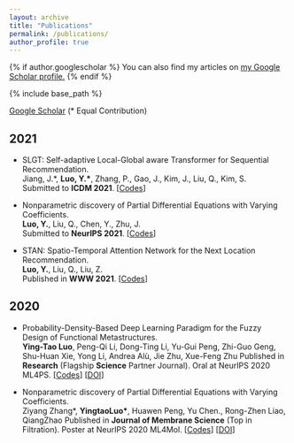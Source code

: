 ```yaml
---
layout: archive
title: "Publications"
permalink: /publications/
author_profile: true
---
```


{% if author.googlescholar %}
  You can also find my articles on <u><a href="{{author.googlescholar}}">my Google Scholar profile</a>.</u>
{% endif %}

{% include base_path %}

[Google Scholar](https://scholar.google.com/citations?user=g_MmNEoAAAAJ) (\* Equal Contribution)  
  
## 2021
* SLGT: Self-adaptive Local-Global aware Transformer for Sequential Recommendation.  
Jiang, J.\*, __Luo, Y.\*__, Zhang, P., Gao, J., Kim, J., Liu, Q., Kim, S.  
Submitted to __ICDM 2021__. [[Codes](https://github.com/juyongjiang/SLGT)]  
  
* Nonparametric discovery of Partial Differential Equations with Varying Coefficients.  
__Luo, Y.__, Liu, Q., Chen, Y., Zhu, J.  
Submitted to __NeurIPS 2021__. [[Codes](https://github.com/yingtaoluo/Nonparametric-Learning-PDE-Random-Coefficient)]

* STAN: Spatio-Temporal Attention Network for the Next Location Recommendation.  
__Luo, Y.__, Liu, Q., Liu, Z.  
Published in __WWW 2021__. [[Codes](https://github.com/yingtaoluo/Spatial-Temporal-Attention-Network-for-POI-Recommendation)]

## 2020
* Probability-Density-Based Deep Learning Paradigm for the Fuzzy Design of Functional Metastructures.  
__Ying-Tao Luo__, Peng-Qi Li, Dong-Ting Li, Yu-Gui Peng, Zhi-Guo Geng, Shu-Huan Xie, Yong Li, Andrea Alù, Jie Zhu, Xue-Feng Zhu
Published in __Research__ (Flagship __Science__ Partner Journal). Oral at NeurIPS 2020 ML4PS. [[Codes](github.com/yingtaoluo/Probabilistic-density-network)]  [[DOI](https://doi.org/10.1016/j.memsci.2020.118910)]
  
* Nonparametric discovery of Partial Differential Equations with Varying Coefficients.  
Ziyang Zhang\*, __YingtaoLuo\*__, Huawen Peng, Yu Chen., Rong-Zhen Liao, QiangZhao
Published in __Journal of Membrane Science__ (Top in Filtration). Poster at NeurIPS 2020 ML4Mol. [[Codes](https://github.com/yingtaoluo/Nanofiltration-Membrane-Deep-Learning)]  [[DOI](https://doi.org/10.34133/2020/8757403)] 


